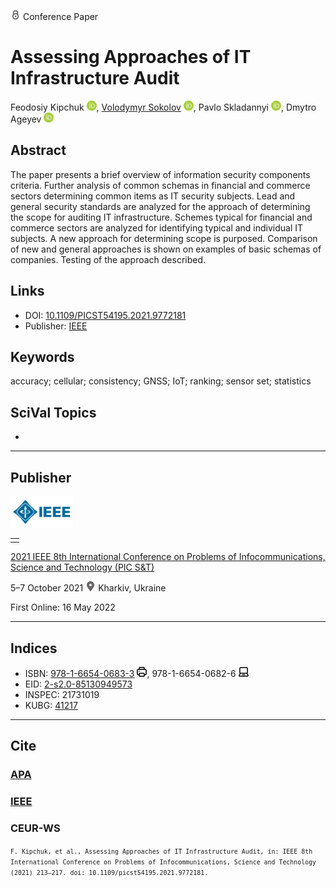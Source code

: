<img src="/icons/lock.svg" width="16" height="16"> Conference Paper

# Assessing Approaches of IT Infrastructure Audit

Feodosiy Kipchuk <a href="https://orcid.org/0000-0003-4816-9246" target="_blank"><img src="/icons/orcid.svg" width="16" height="16"></a>,
<a href="/">Volodymyr Sokolov</a> <a href="https://orcid.org/0000-0002-9349-7946" target="_blank"><img src="/icons/orcid.svg" width="16" height="16"></a>,
Pavlo Skladannyi <a href="https://orcid.org/0000-0002-7775-6039" target="_blank"><img src="/icons/orcid.svg" width="16" height="16"></a>,
Dmytro Ageyev <a href="https://orcid.org/0000-0002-2686-3854" target="_blank"><img src="/icons/orcid.svg" width="16" height="16"></a>

## Abstract

The paper presents a brief overview of information security components criteria. Further analysis of common schemas in financial and commerce sectors determining common items as IT security subjects. Lead and general security standards are analyzed for the approach of determining the scope for auditing IT infrastructure. Schemes typical for financial and commerce sectors are analyzed for identifying typical and individual IT subjects. A new approach for determining scope is purposed. Comparison of new and general approaches is shown on examples of basic schemas of companies. Testing of the approach described.

## Links

* DOI: [10.1109/PICST54195.2021.9772181](https://doi.org/10.1109/PICST54195.2021.9772181) 
* Publisher: [IEEE](https://ieeexplore.ieee.org/document/9772181)

## Keywords

accuracy; cellular; consistency; GNSS; IoT; ranking; sensor set; statistics

## SciVal Topics
-

***
## Publisher

<img src="/icons/ieee.svg" height="50">

<table>
<tr>
<td style="text-align: left;">
<span class="__dimensions_badge_embed__" data-doi="10.1109/PICST54195.2021.9772181" data-hide-zero-citations="true"></span><script async src="https://badge.dimensions.ai/badge.js" charset="utf-8"></script>
</td>
</tr>
</table>

[2021 IEEE 8th International Conference on Problems of Infocommunications, Science and Technology (PIC S&T)](https://ieeexplore.ieee.org/xpl/conhome/9771384/proceeding)

5–7 October 2021 <img src="/icons/location-pin.svg" width="16" height="16"> Kharkiv, Ukraine

First Online: 16 May 2022

***
## Indices

* ISBN: [978-1-6654-0683-3](https://isbnsearch.org/isbn/978-1-6654-0683-3) <img src="/icons/print.svg" width="16" height="16">, 978-1-6654-0682-6 <img src="/icons/online.svg" width="16" height="16">
* EID: [2-s2.0-85130949573](http://www.scopus.com/record/display.url?origin=inward&eid=2-s2.0-85130949573)
* INSPEC: 21731019
* KUBG: [41217](http://elibrary.kubg.edu.ua/id/eprint/41217/)

***
## Cite

### [APA](https://citation.crosscite.org/format?doi=10.1109/PICST54195.2021.9772181&style=apa&lang=en-US)

### [IEEE](https://citation.crosscite.org/format?doi=10.1109/PICST54195.2021.9772181&style=ieee&lang=en-US)

### CEUR-WS

<small>`F. Kipchuk, et al., Assessing Approaches of IT Infrastructure Audit, in: IEEE 8th International Conference on Problems of Infocommunications, Science and Technology (2021) 213–217. doi: 10.1109/picst54195.2021.9772181.`</small>